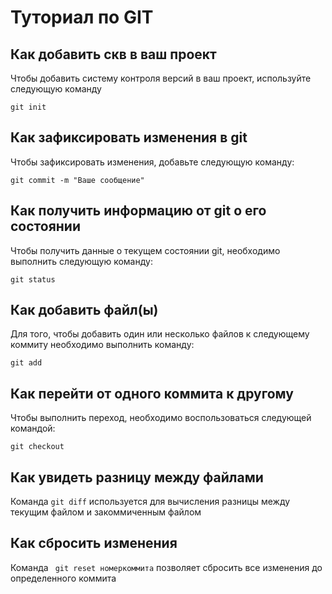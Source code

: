 # Туториал по GIT 

## Как добавить скв в ваш проект

Чтобы добавить систему контроля версий в ваш проект, используйте следующую команду

```
git init
```

## Как зафиксировать изменения в git

Чтобы зафиксировать изменения, добавьте следующую команду:

```
git commit -m "Ваше сообщение"
```

## Как получить информацию от git о его состоянии

Чтобы получить данные о текущем состоянии git, необходимо выполнить следующую команду:

```
git status
```

## Как добавить файл(ы)

Для того, чтобы добавить один или несколько файлов к следующему коммиту необходимо выполнить команду:

``` 
git add
```

## Как перейти от одного коммита к другому

Чтобы выполнить переход, необходимо воспользоваться следующей командой:

```
git checkout
```

## Как увидеть разницу между файлами

Команда ```git diff``` используется для вычисления разницы между текущим файлом и закоммиченным файлом

## Как сбросить изменения

Команда ``` git reset номеркоммита``` позволяет сбросить все изменения до определенного коммита